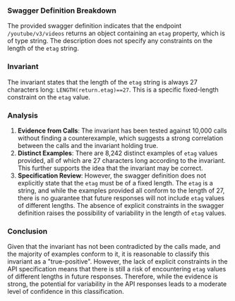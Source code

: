 ### Swagger Definition Breakdown
The provided swagger definition indicates that the endpoint `/youtube/v3/videos` returns an object containing an `etag` property, which is of type string. The description does not specify any constraints on the length of the `etag` string.

### Invariant
The invariant states that the length of the `etag` string is always 27 characters long: `LENGTH(return.etag)==27`. This is a specific fixed-length constraint on the `etag` value.

### Analysis
1. **Evidence from Calls**: The invariant has been tested against 10,000 calls without finding a counterexample, which suggests a strong correlation between the calls and the invariant holding true.
2. **Distinct Examples**: There are 8,242 distinct examples of `etag` values provided, all of which are 27 characters long according to the invariant. This further supports the idea that the invariant may be correct.
3. **Specification Review**: However, the swagger definition does not explicitly state that the `etag` must be of a fixed length. The `etag` is a string, and while the examples provided all conform to the length of 27, there is no guarantee that future responses will not include `etag` values of different lengths. The absence of explicit constraints in the swagger definition raises the possibility of variability in the length of `etag` values.

### Conclusion
Given that the invariant has not been contradicted by the calls made, and the majority of examples conform to it, it is reasonable to classify this invariant as a "true-positive". However, the lack of explicit constraints in the API specification means that there is still a risk of encountering `etag` values of different lengths in future responses. Therefore, while the evidence is strong, the potential for variability in the API responses leads to a moderate level of confidence in this classification.
